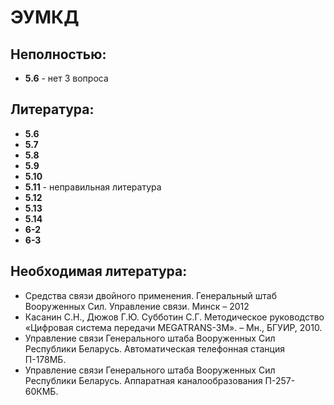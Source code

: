 # ЭУМКД
## Неполностью:
- **5.6** - нет 3 вопроса

## Литература:
- **5.6**
- **5.7**
- **5.8**
- **5.9**
- **5.10**
- **5.11** - неправильная литература
- **5.12**
- **5.13**
- **5.14**
- **6-2**
- **6-3**

## Необходимая литература:
- Средства связи двойного применения. Генеральный штаб Вооруженных Сил. Управление связи. Минск – 2012
- Касанин С.Н., Дюжов Г.Ю. Субботин С.Г. Методическое руководство «Цифровая система передачи MEGATRANS-3M». – Мн., БГУИР, 2010.
- Управление связи Генерального штаба Вооруженных Сил Республики Беларусь. Автоматическая телефонная станция П-178МБ.
- Управление связи Генерального штаба Вооруженных Сил Республики Беларусь. Аппаратная каналообразования П-257-60КМБ.

